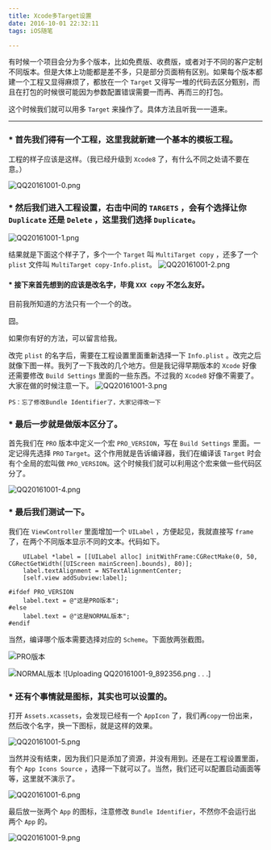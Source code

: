 ```yaml
---
title: Xcode多Target设置
date: 2016-10-01 22:32:11
tags: iOS随笔

---
```


有时候一个项目会分为多个版本，比如免费版、收费版，或者对于不同的客户定制不同版本。但是大体上功能都是差不多，只是部分页面稍有区别。如果每个版本都建一个工程又显得麻烦了，都放在一个 `Target` 又得写一堆的代码去区分甄别，而且在打包的时候很可能因为参数配置错误需要一而再、再而三的打包。

这个时候我们就可以用多 `Target` 来操作了。具体方法且听我一一道来。

<!--more-->

***

### * 首先我们得有一个工程，这里我就新建一个基本的模板工程。

工程的样子应该是这样。（我已经升级到 `Xcode8` 了，有什么不同之处请不要在意。）

![QQ20161001-0.png](http://upload-images.jianshu.io/upload_images/606479-c9844bad20dccae2.png?imageMogr2/auto-orient/strip%7CimageView2/2/w/1240)

### *  然后我们进入工程设置，右击中间的 `TARGETS` ，会有个选择让你 `Duplicate` 还是 `Delete` ，这里我们选择 `Duplicate`。
![QQ20161001-1.png](http://upload-images.jianshu.io/upload_images/606479-2225d4c608db3235.png?imageMogr2/auto-orient/strip%7CimageView2/2/w/1240)

结果就是下面这个样子了，多个一个 `Target` 叫 `MultiTarget copy` ，还多了一个 `plist` 文件叫 `MultiTarget copy-Info.plist`。
![QQ20161001-2.png](http://upload-images.jianshu.io/upload_images/606479-a2f374ee5f20b7e3.png?imageMogr2/auto-orient/strip%7CimageView2/2/w/1240)

#### * 接下来首先想到的应该是改名字，毕竟 `XXX copy` 不怎么友好。

目前我所知道的方法只有一个一个的改。

囧。

如果你有好的方法，可以留言给我。

改完 `plist` 的名字后，需要在工程设置里面重新选择一下 `Info.plist` 。改完之后就像下图一样。我列了一下我改的几个地方。但是我记得早期版本的 `Xcode` 好像还需要修改 `Build Settings` 里面的一些东西。不过我的 `Xcode8` 好像不需要了。大家在做的时候注意一下。
![QQ20161001-3.png](http://upload-images.jianshu.io/upload_images/606479-0f87e7da284493a7.png?imageMogr2/auto-orient/strip%7CimageView2/2/w/1240)

`PS：忘了修改Bundle Identifier了，大家记得改一下`

### * 最后一步就是做版本区分了。

首先我们在 `PRO` 版本中定义一个宏 `PRO_VERSION`，写在 `Build Settings` 里面。一定记得先选择 `PRO` `Target`。这个作用就是告诉编译器，我们在编译该 `Target` 时会有个全局的宏叫做 `PRO_VERSION`。这个时候我们就可以利用这个宏来做一些代码区分了。

![QQ20161001-4.png](http://upload-images.jianshu.io/upload_images/606479-95d137145edbd4e9.png?imageMogr2/auto-orient/strip%7CimageView2/2/w/1240)

### * 最后我们测试一下。

我们在 `ViewController` 里面增加一个 `UILabel` ，方便起见，我就直接写 `frame` 了，在两个不同版本显示不同的文本。代码如下。

```
    UILabel *label = [[UILabel alloc] initWithFrame:CGRectMake(0, 50, CGRectGetWidth([UIScreen mainScreen].bounds), 80)];
    label.textAlignment = NSTextAlignmentCenter;
    [self.view addSubview:label];
    
#ifdef PRO_VERSION
    label.text = @"这是PRO版本";
#else
    label.text = @"这是NORMAL版本";
#endif
```

当然，编译哪个版本需要选择对应的 `Scheme`。下面放两张截图。

![PRO版本](http://upload-images.jianshu.io/upload_images/606479-7f3317bd714c2300.png?imageMogr2/auto-orient/strip%7CimageView2/2/w/1240)

![NORMAL版本
![Uploading QQ20161001-9_892356.png . . .]
](http://upload-images.jianshu.io/upload_images/606479-b368c5be845363d7.png?imageMogr2/auto-orient/strip%7CimageView2/2/w/1240)


### * 还有个事情就是图标，其实也可以设置的。

打开 `Assets.xcassets`，会发现已经有一个 `AppIcon` 了，我们再`copy`一份出来，然后改个名字，换一下图标，就是这样的效果。

![QQ20161001-5.png](http://upload-images.jianshu.io/upload_images/606479-edcc35f26db7e23c.png?imageMogr2/auto-orient/strip%7CimageView2/2/w/1240)

当然并没有结束，因为我们只是添加了资源，并没有用到。还是在工程设置里面，有个 `App Icons Source` ，选择一下就可以了。当然，我们还可以配置启动画面等等，这里就不演示了。

![QQ20161001-6.png](http://upload-images.jianshu.io/upload_images/606479-4245677ed7eec517.png?imageMogr2/auto-orient/strip%7CimageView2/2/w/1240)

最后放一张两个 `App` 的图标，注意修改 `Bundle Identifier`，不然你不会运行出两个 `App` 的。

![QQ20161001-9.png](http://upload-images.jianshu.io/upload_images/606479-08ca83fc44225585.png?imageMogr2/auto-orient/strip%7CimageView2/2/w/1240)